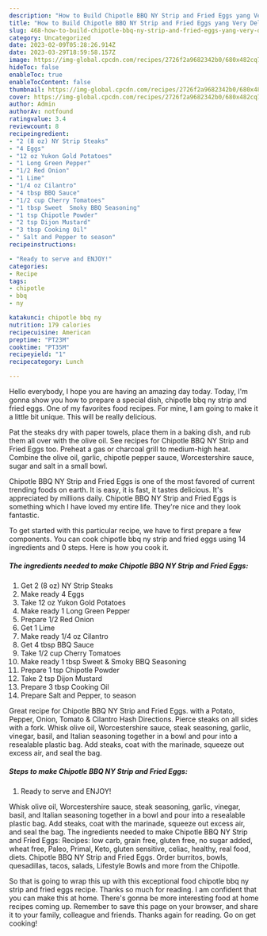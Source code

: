 ```yaml
---
description: "How to Build Chipotle BBQ NY Strip and Fried Eggs yang Very Delicious}"
title: "How to Build Chipotle BBQ NY Strip and Fried Eggs yang Very Delicious}"
slug: 468-how-to-build-chipotle-bbq-ny-strip-and-fried-eggs-yang-very-delicious
category: Uncategorized
date: 2023-02-09T05:28:26.914Z
date: 2023-03-29T18:59:58.157Z
image: https://img-global.cpcdn.com/recipes/2726f2a9682342b0/680x482cq70/chipotle-bbq-ny-strip-and-fried-eggs-recipe-main-photo.jpg
hideToc: false
enableToc: true
enableTocContent: false
thumbnail: https://img-global.cpcdn.com/recipes/2726f2a9682342b0/680x482cq70/chipotle-bbq-ny-strip-and-fried-eggs-recipe-main-photo.jpg
cover: https://img-global.cpcdn.com/recipes/2726f2a9682342b0/680x482cq70/chipotle-bbq-ny-strip-and-fried-eggs-recipe-main-photo.jpg
author: Admin
authorAv: notfound
ratingvalue: 3.4
reviewcount: 8
recipeingredient:
- "2 (8 oz) NY Strip Steaks"
- "4 Eggs"
- "12 oz Yukon Gold Potatoes"
- "1 Long Green Pepper"
- "1/2 Red Onion"
- "1 Lime"
- "1/4 oz Cilantro"
- "4 tbsp BBQ Sauce"
- "1/2 cup Cherry Tomatoes"
- "1 tbsp Sweet  Smoky BBQ Seasoning"
- "1 tsp Chipotle Powder"
- "2 tsp Dijon Mustard"
- "3 tbsp Cooking Oil"
- " Salt and Pepper to season"
recipeinstructions:

- "Ready to serve and ENJOY!"
categories:
- Recipe
tags:
- chipotle
- bbq
- ny

katakunci: chipotle bbq ny 
nutrition: 179 calories
recipecuisine: American
preptime: "PT23M"
cooktime: "PT35M"
recipeyield: "1"
recipecategory: Lunch

---
```



Hello everybody, I hope you are having an amazing day today. Today, I'm gonna show you how to prepare a special dish, chipotle bbq ny strip and fried eggs. One of my favorites food recipes. For mine, I am going to make it a little bit unique. This will be really delicious.

Pat the steaks dry with paper towels, place them in a baking dish, and rub them all over with the olive oil. See recipes for Chipotle BBQ NY Strip and Fried Eggs too. Preheat a gas or charcoal grill to medium-high heat. Combine the olive oil, garlic, chipotle pepper sauce, Worcestershire sauce, sugar and salt in a small bowl.

Chipotle BBQ NY Strip and Fried Eggs is one of the most favored of current trending foods on earth. It is easy, it is fast, it tastes delicious. It's appreciated by millions daily. Chipotle BBQ NY Strip and Fried Eggs is something which I have loved my entire life. They're nice and they look fantastic.


To get started with this particular recipe, we have to first prepare a few components. You can cook chipotle bbq ny strip and fried eggs using 14 ingredients and 0 steps. Here is how you cook it.

<!--inarticleads1-->

##### The ingredients needed to make Chipotle BBQ NY Strip and Fried Eggs:

1. Get 2 (8 oz) NY Strip Steaks
1. Make ready 4 Eggs
1. Take 12 oz Yukon Gold Potatoes
1. Make ready 1 Long Green Pepper
1. Prepare 1/2 Red Onion
1. Get 1 Lime
1. Make ready 1/4 oz Cilantro
1. Get 4 tbsp BBQ Sauce
1. Take 1/2 cup Cherry Tomatoes
1. Make ready 1 tbsp Sweet &amp; Smoky BBQ Seasoning
1. Prepare 1 tsp Chipotle Powder
1. Take 2 tsp Dijon Mustard
1. Prepare 3 tbsp Cooking Oil
1. Prepare  Salt and Pepper, to season


Great recipe for Chipotle BBQ NY Strip and Fried Eggs. with a Potato, Pepper, Onion, Tomato &amp; Cilantro Hash Directions. Pierce steaks on all sides with a fork. Whisk olive oil, Worcestershire sauce, steak seasoning, garlic, vinegar, basil, and Italian seasoning together in a bowl and pour into a resealable plastic bag. Add steaks, coat with the marinade, squeeze out excess air, and seal the bag. 

<!--inarticleads2-->

##### Steps to make Chipotle BBQ NY Strip and Fried Eggs:


1. Ready to serve and ENJOY!

Whisk olive oil, Worcestershire sauce, steak seasoning, garlic, vinegar, basil, and Italian seasoning together in a bowl and pour into a resealable plastic bag. Add steaks, coat with the marinade, squeeze out excess air, and seal the bag. The ingredients needed to make Chipotle BBQ NY Strip and Fried Eggs: Recipes: low carb, grain free, gluten free, no sugar added, wheat free, Paleo, Primal, Keto, gluten sensitive, celiac, healthy, real food, diets. Chipotle BBQ NY Strip and Fried Eggs. Order burritos, bowls, quesadillas, tacos, salads, Lifestyle Bowls and more from the Chipotle. 

So that is going to wrap this up with this exceptional food chipotle bbq ny strip and fried eggs recipe. Thanks so much for reading. I am confident that you can make this at home. There's gonna be more interesting food at home recipes coming up. Remember to save this page on your browser, and share it to your family, colleague and friends. Thanks again for reading. Go on get cooking!
